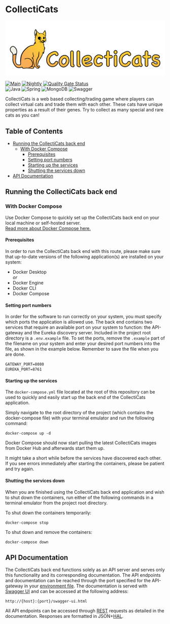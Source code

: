 <!-- omit in toc -->
# CollectiCats

![Logo CollectiCats](https://raw.githubusercontent.com/jeffrey-fontys/s3-portfolio/main/images/CollectiCats_logo_trans.png)

[![Main](https://github.com/jeffrey-fontys/collecticats/actions/workflows/maven.yml/badge.svg)](https://github.com/jeffrey-fontys/collecticats/actions/workflows/maven.yml)
[![Nightly](https://github.com/jeffrey-fontys/collecticats/actions/workflows/nightly.yml/badge.svg)](https://github.com/jeffrey-fontys/collecticats/actions/workflows/nightly.yml)
[![Quality Gate Status](https://sonarcloud.io/api/project_badges/measure?project=collecticats_api-gateway&metric=alert_status)](https://sonarcloud.io/summary/new_code?id=collecticats_api-gateway)  
![Java](https://img.shields.io/badge/java-%23ED8B00.svg?style=for-the-badge&logo=java&logoColor=white)
![Spring](https://img.shields.io/badge/spring-%236DB33F.svg?style=for-the-badge&logo=spring&logoColor=white)
![MongoDB](https://img.shields.io/badge/MongoDB-%234ea94b.svg?style=for-the-badge&logo=mongodb&logoColor=white)
![Swagger](https://img.shields.io/badge/-Swagger-%23Clojure?style=for-the-badge&logo=swagger&logoColor=white)

CollectiCats is a web based collecting/trading game where players can collect virtual cats and trade them with each other. These cats have unique properties as a result of their genes. Try to collect as many special and rare cats as you can!

<!-- omit in toc -->
## Table of Contents
- [Running the CollectiCats back end](#running-the-collecticats-back-end)
  - [With Docker Compose](#with-docker-compose)
    - [Prerequisites](#prerequisites)
    - [Setting port numbers](#setting-port-numbers)
    - [Starting up the services](#starting-up-the-services)
    - [Shutting the services down](#shutting-the-services-down)
- [API Documentation](#api-documentation)

## Running the CollectiCats back end

### With Docker Compose

Use Docker Compose to quickly set up the CollectiCats back end on your local machine or self-hosted server.  
[Read more about Docker Compose here.](https://docs.docker.com/compose/)

#### Prerequisites

In order to run the CollectiCats back end with this route, please make sure that up-to-date versions of the following application(s) are installed on your system:

- Docker Desktop  
*or*
- Docker Engine
- Docker CLI
- Docker Compose

#### Setting port numbers

In order for the software to run correctly on your system, you must specify which ports the application is allowed use. The back end contains two services that require an available port on your system to function: the API-gateway and the Eureka discovery server. Included in the project root directory is a `.env.example` file. To set the ports, remove the `.example` part of the filename on your system and enter your desired port numbers into the file, as shown in the example below. Remember to save the file when you are done.

```
GATEWAY_PORT=8080
EUREKA_PORT=8761
```

#### Starting up the services

The `docker-compose.yml` file located at the root of this repository can be used to quickly and easily start up the back end of the CollectiCats application.

Simply navigate to the root directory of the project (which contains the docker-compose file) with your terminal emulator and run the following command:

```
docker-compose up -d
```

Docker Compose should now start pulling the latest CollectiCats images from Docker Hub and afterwards start them up.

It might take a short while before the services have discovered each other. If you see errors immediately after starting the containers, please be patient and try again.

#### Shutting the services down

When you are finished using the CollectiCats back end application and wish to shut down the containers, run either of the following commands in a terminal emulator from the project root directory.

To shut down the containers temporarily:

```
docker-compose stop
```

To shut down and remove the containers:

```
docker-compose down
```

## API Documentation

The CollectiCats back end functions solely as an API server and serves only this functionality and its corresponding documentation. The API endpoints and documentation can be reached through the port specified for the API-gateway in your [environment file](#setting-port-numbers). The documentation is served with [Swagger UI](https://swagger.io/tools/swagger-ui/) and can be accessed at the following address:

```
http://{host}:{port}/swagger-ui.html
```

All API endpoints can be accessed through [REST](https://en.wikipedia.org/wiki/Representational_state_transfer) requests as detailed in the documentation. Responses are formatted in JSON+[HAL](https://en.wikipedia.org/wiki/Hypertext_Application_Language).
